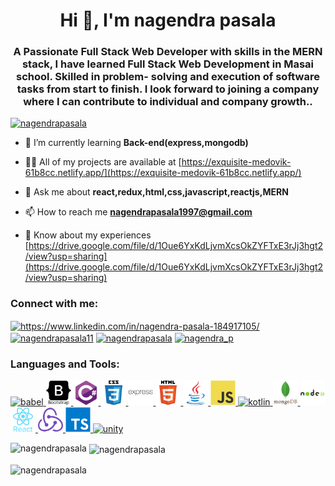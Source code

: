 <h1 align="center">Hi 👋, I'm nagendra pasala</h1>
<h3 align="center">A Passionate Full Stack Web Developer with skills in the MERN stack, I have learned Full Stack Web Development in Masai school. Skilled in problem- solving and execution of software tasks from start to finish. I look forward to joining a company where I can contribute to individual and company growth..</h3>

<p align="left"> <a href="https://github.com/ryo-ma/github-profile-trophy"><img src="https://github-profile-trophy.vercel.app/?username=nagendrapasala" alt="nagendrapasala" /></a> </p>

- 🌱 I’m currently learning **Back-end(express,mongodb)**

- 👨‍💻 All of my projects are available at [https://exquisite-medovik-61b8cc.netlify.app/](https://exquisite-medovik-61b8cc.netlify.app/)

- 💬 Ask me about **react,redux,html,css,javascript,reactjs,MERN**

- 📫 How to reach me **nagendrapasala1997@gmail.com**

- 📄 Know about my experiences [https://drive.google.com/file/d/1Oue6YxKdLjvmXcsOkZYFTxE3rJj3hgt2/view?usp=sharing](https://drive.google.com/file/d/1Oue6YxKdLjvmXcsOkZYFTxE3rJj3hgt2/view?usp=sharing)

<h3 align="left">Connect with me:</h3>
<p align="left">
<a href="https://www.linkedin.com/in/nagendra-pasala-184917105" target="blank"><img align="center" src="https://raw.githubusercontent.com/rahuldkjain/github-profile-readme-generator/master/src/images/icons/Social/linked-in-alt.svg" alt="https://www.linkedin.com/in/nagendra-pasala-184917105/" height="30" width="40" /></a>
<a href="https://www.hackerrank.com/nagendrapasala11" target="blank"><img align="center" src="https://raw.githubusercontent.com/rahuldkjain/github-profile-readme-generator/master/src/images/icons/Social/hackerrank.svg" alt="nagendrapasala11" height="30" width="40" /></a>
<a href="https://www.leetcode.com/nagendrapasala" target="blank"><img align="center" src="https://raw.githubusercontent.com/rahuldkjain/github-profile-readme-generator/master/src/images/icons/Social/leet-code.svg" alt="nagendrapasala" height="30" width="40" /></a>
<a href="https://www.hackerearth.com/nagendra_p" target="blank"><img align="center" src="https://raw.githubusercontent.com/rahuldkjain/github-profile-readme-generator/master/src/images/icons/Social/hackerearth.svg" alt="nagendra_p" height="30" width="40" /></a>
</p>

<h3 align="left">Languages and Tools:</h3>
<p align="left"> <a href="https://babeljs.io/" target="_blank" rel="noreferrer"> <img src="https://www.vectorlogo.zone/logos/babeljs/babeljs-icon.svg" alt="babel" width="40" height="40"/> </a> <a href="https://getbootstrap.com" target="_blank" rel="noreferrer"> <img src="https://raw.githubusercontent.com/devicons/devicon/master/icons/bootstrap/bootstrap-plain-wordmark.svg" alt="bootstrap" width="40" height="40"/> </a> <a href="https://www.w3schools.com/cs/" target="_blank" rel="noreferrer"> <img src="https://raw.githubusercontent.com/devicons/devicon/master/icons/csharp/csharp-original.svg" alt="csharp" width="40" height="40"/> </a> <a href="https://www.w3schools.com/css/" target="_blank" rel="noreferrer"> <img src="https://raw.githubusercontent.com/devicons/devicon/master/icons/css3/css3-original-wordmark.svg" alt="css3" width="40" height="40"/> </a> <a href="https://expressjs.com" target="_blank" rel="noreferrer"> <img src="https://raw.githubusercontent.com/devicons/devicon/master/icons/express/express-original-wordmark.svg" alt="express" width="40" height="40"/> </a> <a href="https://www.w3.org/html/" target="_blank" rel="noreferrer"> <img src="https://raw.githubusercontent.com/devicons/devicon/master/icons/html5/html5-original-wordmark.svg" alt="html5" width="40" height="40"/> </a> <a href="https://www.java.com" target="_blank" rel="noreferrer"> <img src="https://raw.githubusercontent.com/devicons/devicon/master/icons/java/java-original.svg" alt="java" width="40" height="40"/> </a> <a href="https://developer.mozilla.org/en-US/docs/Web/JavaScript" target="_blank" rel="noreferrer"> <img src="https://raw.githubusercontent.com/devicons/devicon/master/icons/javascript/javascript-original.svg" alt="javascript" width="40" height="40"/> </a> <a href="https://kotlinlang.org" target="_blank" rel="noreferrer"> <img src="https://www.vectorlogo.zone/logos/kotlinlang/kotlinlang-icon.svg" alt="kotlin" width="40" height="40"/> </a> <a href="https://www.mongodb.com/" target="_blank" rel="noreferrer"> <img src="https://raw.githubusercontent.com/devicons/devicon/master/icons/mongodb/mongodb-original-wordmark.svg" alt="mongodb" width="40" height="40"/> </a> <a href="https://nodejs.org" target="_blank" rel="noreferrer"> <img src="https://raw.githubusercontent.com/devicons/devicon/master/icons/nodejs/nodejs-original-wordmark.svg" alt="nodejs" width="40" height="40"/> </a> <a href="https://reactjs.org/" target="_blank" rel="noreferrer"> <img src="https://raw.githubusercontent.com/devicons/devicon/master/icons/react/react-original-wordmark.svg" alt="react" width="40" height="40"/> </a> <a href="https://redux.js.org" target="_blank" rel="noreferrer"> <img src="https://raw.githubusercontent.com/devicons/devicon/master/icons/redux/redux-original.svg" alt="redux" width="40" height="40"/> </a> <a href="https://www.typescriptlang.org/" target="_blank" rel="noreferrer"> <img src="https://raw.githubusercontent.com/devicons/devicon/master/icons/typescript/typescript-original.svg" alt="typescript" width="40" height="40"/> </a> <a href="https://unity.com/" target="_blank" rel="noreferrer"> <img src="https://www.vectorlogo.zone/logos/unity3d/unity3d-icon.svg" alt="unity" width="40" height="40"/> </a> </p>

<p><img align="left" src="https://github-readme-stats.vercel.app/api/top-langs?username=nagendrapasala&show_icons=true&locale=en&layout=compact" alt="nagendrapasala" /></p>

<p>&nbsp;<img align="center" src="https://github-readme-stats.vercel.app/api?username=nagendrapasala&show_icons=true&locale=en" alt="nagendrapasala" /></p>

<p><img align="center" src="https://github-readme-streak-stats.herokuapp.com/?user=nagendrapasala&" alt="nagendrapasala" /></p>
